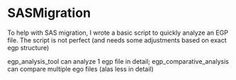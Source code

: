 # SASMigration

To help with SAS migration, I wrote a basic script to quickly analyze an EGP file. The script is not perfect (and needs some adjustments based on exact egp structure) 

egp_analysis_tool can analyze 1 egp file in detail; egp_comparative_analysis can compare multiple ego files (alas less in detail) 
